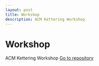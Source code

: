 ```yaml
---
layout: post
title: Workshop
description: ACM Kettering Workshop
---
```

# Workshop
ACM Kettering Workshop
[Go to repository](https://github.com/TheManWhoLikesToCode/Workshop)
